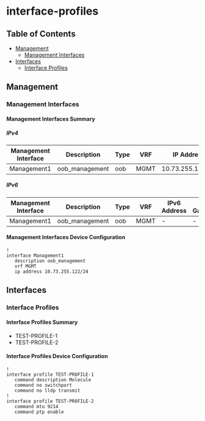 # interface-profiles

## Table of Contents

- [Management](#management)
  - [Management Interfaces](#management-interfaces)
- [Interfaces](#interfaces)
  - [Interface Profiles](#interface-profiles)

## Management

### Management Interfaces

#### Management Interfaces Summary

##### IPv4

| Management Interface | Description | Type | VRF | IP Address | Gateway |
| -------------------- | ----------- | ---- | --- | ---------- | ------- |
| Management1 | oob_management | oob | MGMT | 10.73.255.122/24 | 10.73.255.2 |

##### IPv6

| Management Interface | Description | Type | VRF | IPv6 Address | IPv6 Gateway |
| -------------------- | ----------- | ---- | --- | ------------ | ------------ |
| Management1 | oob_management | oob | MGMT | - | - |

#### Management Interfaces Device Configuration

```eos
!
interface Management1
   description oob_management
   vrf MGMT
   ip address 10.73.255.122/24
```

## Interfaces

### Interface Profiles

#### Interface Profiles Summary

- TEST-PROFILE-1
- TEST-PROFILE-2

#### Interface Profiles Device Configuration

```eos
!
interface profile TEST-PROFILE-1
   command description Molecule
   command no switchport
   command no lldp transmit
!
interface profile TEST-PROFILE-2
   command mtu 9214
   command ptp enable
```
